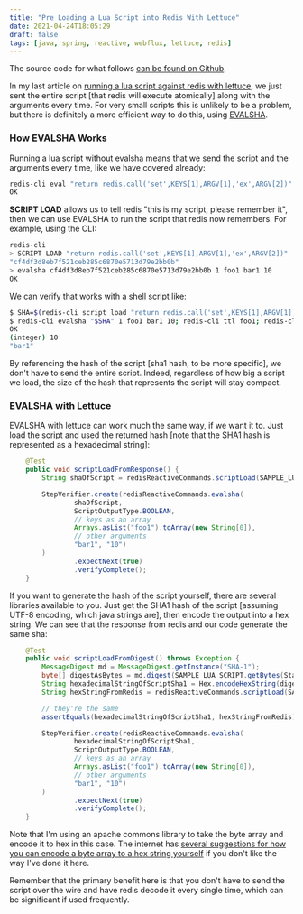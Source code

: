 ```yaml
---
title: "Pre Loading a Lua Script into Redis With Lettuce"
date: 2021-04-24T18:05:29
draft: false
tags: [java, spring, reactive, webflux, lettuce, redis]
---
```


The source code for what follows [can be found on Github](https://github.com/nfisher23/reactive-programming-webflux).

In my last article on [running a lua script against redis with lettuce](https://nickolasfisher.com/blog/How-to-Run-a-Lua-Script-against-Redis-using-Lettuce), we just sent the entire script \[that redis will execute atomically\] along with the arguments every time. For very small scripts this is unlikely to be a problem, but there is definitely a more efficient way to do this, using [EVALSHA](https://redis.io/commands/evalsha).

### How EVALSHA Works

Running a lua script without evalsha means that we send the script and the arguments every time, like we have covered already:

```bash
redis-cli eval "return redis.call('set',KEYS[1],ARGV[1],'ex',ARGV[2])" 1 foo1 bar1 10
OK

```

**SCRIPT LOAD** allows us to tell redis "this is my script, please remember it", then we can use EVALSHA to run the script that redis now remembers. For example, using the CLI:

```bash
redis-cli
> SCRIPT LOAD "return redis.call('set',KEYS[1],ARGV[1],'ex',ARGV[2])"
"cf4df3d8eb7f521ceb285c6870e5713d79e2bb0b"
> evalsha cf4df3d8eb7f521ceb285c6870e5713d79e2bb0b 1 foo1 bar1 10
OK

```

We can verify that works with a shell script like:

```bash
$ SHA=$(redis-cli script load "return redis.call('set',KEYS[1],ARGV[1],'ex',ARGV[2])")
$ redis-cli evalsha "$SHA" 1 foo1 bar1 10; redis-cli ttl foo1; redis-cli get foo1
OK
(integer) 10
"bar1"

```

By referencing the hash of the script \[sha1 hash, to be more specific\], we don't have to send the entire script. Indeed, regardless of how big a script we load, the size of the hash that represents the script will stay compact.

### EVALSHA with Lettuce

EVALSHA with lettuce can work much the same way, if we want it to. Just load the script and used the returned hash \[note that the SHA1 hash is represented as a hexadecimal string\]:

```java
    @Test
    public void scriptLoadFromResponse() {
        String shaOfScript = redisReactiveCommands.scriptLoad(SAMPLE_LUA_SCRIPT).block();

        StepVerifier.create(redisReactiveCommands.evalsha(
                shaOfScript,
                ScriptOutputType.BOOLEAN,
                // keys as an array
                Arrays.asList("foo1").toArray(new String[0]),
                // other arguments
                "bar1", "10")
        )
                .expectNext(true)
                .verifyComplete();
    }

```

If you want to generate the hash of the script yourself, there are several libraries available to you. Just get the SHA1 hash of the script \[assuming UTF-8 encoding, which java strings are\], then encode the output into a hex string. We can see that the response from redis and our code generate the same sha:

```java
    @Test
    public void scriptLoadFromDigest() throws Exception {
        MessageDigest md = MessageDigest.getInstance("SHA-1");
        byte[] digestAsBytes = md.digest(SAMPLE_LUA_SCRIPT.getBytes(StandardCharsets.UTF_8));
        String hexadecimalStringOfScriptSha1 = Hex.encodeHexString(digestAsBytes);
        String hexStringFromRedis = redisReactiveCommands.scriptLoad(SAMPLE_LUA_SCRIPT).block();

        // they're the same
        assertEquals(hexadecimalStringOfScriptSha1, hexStringFromRedis);

        StepVerifier.create(redisReactiveCommands.evalsha(
                hexadecimalStringOfScriptSha1,
                ScriptOutputType.BOOLEAN,
                // keys as an array
                Arrays.asList("foo1").toArray(new String[0]),
                // other arguments
                "bar1", "10")
        )
                .expectNext(true)
                .verifyComplete();
    }

```

Note that I'm using an apache commons library to take the byte array and encode it to hex in this case. The internet has [several suggestions for how you can encode a byte array to a hex string yourself](https://stackoverflow.com/questions/9655181/how-to-convert-a-byte-array-to-a-hex-string-in-java) if you don't like the way I've done it here.

Remember that the primary benefit here is that you don't have to send the script over the wire and have redis decode it every single time, which can be significant if used frequently.
